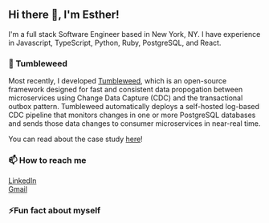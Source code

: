 ## Hi there 👋, I'm Esther!

I'm a full stack Software Engineer based in New York, NY. I have experience in Javascript, TypeScript, Python, Ruby, PostgreSQL, and React.  


### 🌵 Tumbleweed

Most recently, I developed [Tumbleweed](https://tumbleweed-cdc.github.io/), which is an open-source framework designed for fast and consistent data propogation between microservices using Change Data Capture (CDC) and the transactional outbox pattern. Tumbleweed automatically deploys a self-hosted log-based CDC pipeline that monitors changes in one or more PostgreSQL databases and sends those data changes to consumer microservices in near-real time. 

You can read about the case study [here](https://tumbleweed-cdc.github.io/docs/introduction)!

### 📫 How to reach me

[LinkedIn](https://www.linkedin.com/in/esther-kim-189787b0/)\
[Gmail](ekim1009@gmail.com)

### ⚡️Fun fact about myself

<!--
**ekim1009/ekim1009** is a ✨ _special_ ✨ repository because its `README.md` (this file) appears on your GitHub profile.

Here are some ideas to get you started:

- 🔭 I’m currently working on ...
- 🌱 I’m currently learning ...
- 👯 I’m looking to collaborate on ...
- 🤔 I’m looking for help with ...
- 💬 Ask me about ...
- 📫 How to reach me: ...
- 😄 Pronouns: ...
- ⚡ Fun fact: ...
-->
